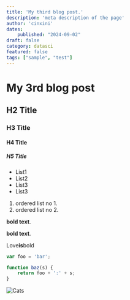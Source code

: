 ```yaml
---
title: 'My third blog post.'
description: 'meta description of the page'
author: 'cinxini'
dates:
    published: "2024-09-02"
draft: false
category: datasci
featured: false
tags: ["sample", "test"]
---
```


# My 3rd blog post
## H2 Title
### H3 Title
#### H4 Title
##### H5 Title

- List1
- List2
 - List3
- List3

1. ordered list no 1.
2. ordered list no 2.

**bold text**.

__bold text__.

Love**is**bold

```js
var foo = 'bar';

function baz(s) {
    return foo + ':' + s;
}
```

![Cats](https://images.freeimages.com/image/previews/fb3/cute-cat-pattern-background-5691295.jpg)